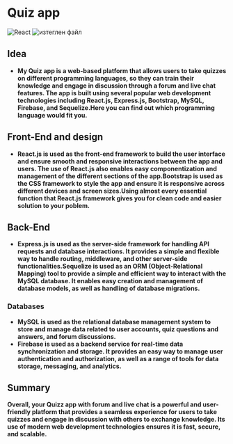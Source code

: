 # Quiz app
![React](https://user-images.githubusercontent.com/107917621/224250678-b2f1c419-b1b9-4f31-a338-811a6bb45f7e.png)
![изтеглен файл](https://user-images.githubusercontent.com/107917621/224251143-d6a1ab09-e7a2-4696-8426-e5ceeac92114.png)

## Idea
* **My Quiz app is a web-based platform that allows users to take quizzes on different programming languages, so they can train their knowledge and engage in discussion through a forum and live chat features. The app is built using several popular web development technologies including React.js, Express.js, Bootstrap, MySQL, Firebase, and Sequelize.Here you can find out which programming language would fit you.**

## Front-End and design
* **React.js is used as the front-end framework to build the user interface and ensure smooth and responsive interactions between the app and users. The use of React.js also enables easy componentization and management of the different sections of the app.Bootstrap is used as the CSS framework to style the app and ensure it is responsive across different devices and screen sizes.Using almost every essential function that React.js framework gives you for clean code and easier solution to your poblem.**

## Back-End
* **Express.js is used as the server-side framework for handling API requests and database interactions. It provides a simple and flexible way to handle routing, middleware, and other server-side functionalities.Sequelize is used as an ORM (Object-Relational Mapping) tool to provide a simple and efficient way to interact with the MySQL database. It enables easy creation and management of database models, as well as handling of database migrations.**
### Databases
* **MySQL is used as the relational database management system to store and manage data related to user accounts, quiz questions and answers, and forum discussions.**
* **Firebase is used as a backend service for real-time data synchronization and storage. It provides an easy way to manage user authentication and authorization, as well as a range of tools for data storage, messaging, and analytics.**

## Summary 
**Overall, your Quizz app with forum and live chat is a powerful and user-friendly platform that provides a seamless experience for users to take quizzes and engage in discussion with others to exchange knowledge. Its use of modern web development technologies ensures it is fast, secure, and scalable.**


